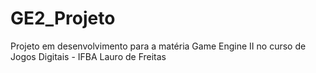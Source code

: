 # GE2_Projeto

Projeto em desenvolvimento para a matéria Game Engine II no curso de Jogos Digitais - IFBA Lauro de Freitas
